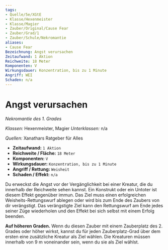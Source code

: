 ```yaml
---
tags: 
- Quelle/5e/XGtE
- Klasse/Hexenmeister
- Klasse/Magier
- Zauber/Original/Cause Fear
- Zauber/Grad/1
- Zauber/Schule/Nekromantie
aliases:
- Cause Fear
Bezeichnung: Angst verursachen
Zeitaufwand: 1 Aktion
Reichweite: 18 Meter
Komponenten: V
Wirkungsdauer: Konzentration, bis zu 1 Minute
Angriff: WEI
Schaden: n/a
---
```

# Angst verursachen
_Nekromantie des 1. Grades_

_Klassen:_ Hexenmeister, Magier
_Unterklassen:_  n/a

_Quellen:_ Xanathars Ratgeber für Alles

-  **Zeitaufwand:** `1 Aktion`
-   **Reichweite / Fläche:** `18 Meter`
-   **Komponenten:** `V`
-   **Wirkungsdauer:** `Konzentration, bis zu 1 Minute`
-   **Angriff / Rettung:** `Weisheit`
- **Schaden / Effekt:**  `n/a`

Du erweckst die Angst vor der Vergänglichkeit bei einer Kreatur, die du innerhalb der Reichweite sehen kannst. Ein Konstrukt oder ein Untoter ist diesem Effekt gegenüber immun. Das Ziel muss einen erfolgreichen Weisheits-Rettungswurf ablegen oder wird bis zum Ende des Zaubers von dir verängstigt. Das verängstigte Ziel kann den Rettungswurf am Ende jedes seiner Züge wiederholen und den Effekt bei sich selbst mit einem Erfolg beenden.

**Auf höheren Graden.** Wenn du diesen Zauber mit einem Zauberplatz des 2. Grades oder höher wirkst, kannst du für jeden Zauberplatz-Grad über dem ersten eine zusätzliche Kreatur als Ziel wählen. Die Kreaturen müssen innerhalb von 9 m voneinander sein, wenn du sie als Ziel wählst.